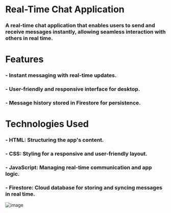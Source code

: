 # Real-Time Chat Application
### A real-time chat application that enables users to send and receive messages instantly, allowing seamless interaction with others in real time.

# Features
### - Instant messaging with real-time updates.
### - User-friendly and responsive interface for desktop.
### - Message history stored in Firestore for persistence.
# Technologies Used
### - HTML: Structuring the app's content.
### - CSS: Styling for a responsive and user-friendly layout.
### - JavaScript: Managing real-time communication and app logic.
### - Firestore: Cloud database for storing and syncing messages in real time.

![image](https://github.com/user-attachments/assets/226a1489-1d10-42ec-9465-432293bd23d1)
